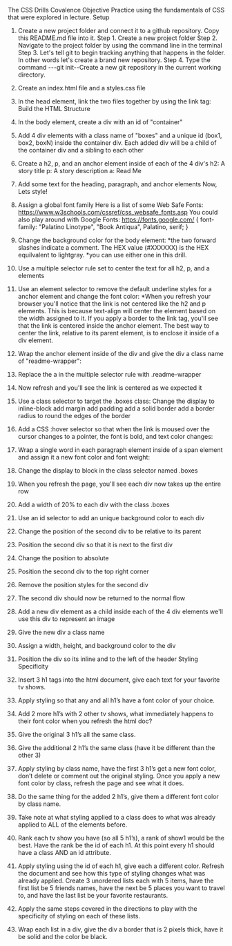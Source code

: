 The CSS Drills
Covalence
Objective
Practice using the fundamentals of CSS that were explored in lecture.
Setup
1. Create a new project folder and connect it to a github repository. Copy this README.md file into it.
    Step 1. Create a new project folder
    Step 2. Navigate to the project folder by using the command line in the terminal
    Step 3. Let's tell git to begin tracking anything that happens in the folder. In other words let's create a brand new repository.
    Step 4. Type the command ---git init--Create a new git repository in the current working directory.

2. Create an index.html file and a styles.css file
3. In the head element, link the two files together by using the link tag:
Build the HTML Structure
1. In the body element, create a div with an id of "container"
2. Add 4 div elements with a class name of "boxes" and a unique id (box1, box2, boxN) inside the container div. Each added div will be a child of the container div and a sibling to each other
3. Create a h2, p, and an anchor element inside of each of the 4 div's
h2: A story title
p: A story description
a: Read Me
4. Add some text for the heading, paragraph, and anchor elements
Now, Lets style!
1. Assign a global font family
Here is a list of some Web Safe Fonts: https://www.w3schools.com/cssref/css_websafe_fonts.asp
You could also play around with Google Fonts: https://fonts.google.com/
{ font-family: "Palatino Linotype", "Book Antiqua", Palatino, serif; }
2. Change the background color for the body element: *the two forward slashes indicate a comment. The HEX value (#XXXXXX) is the HEX equilvalent to lightgray. *you can use either one in this drill.
3. Use a multiple selector rule set to center the text for all h2, p, and a elements
4. Use an element selector to remove the default underline styles for a anchor element and change the font color:
*When you refresh your browser you'll notice that the link is not centered like the h2 and p elements. This is because text-align will center the element based on the width assigned to it. If you apply a border to the link tag, you'll see that the link is centered inside the anchor element. The best way to center the link, relative to its parent element, is to enclose it inside of a div element.
5. Wrap the anchor element inside of the div and give the div a class name of "readme-wrapper":
6. Replace the a in the multiple selector rule with .readme-wrapper
7. Now refresh and you'll see the link is centered as we expected it
8. Use a class selector to target the .boxes class:
Change the display to inline-block
add margin
add padding
add a solid border
add a border radius to round the edges of the border
9. Add a CSS :hover selector so that when the link is moused over the cursor changes to a pointer, the font is bold, and text color changes:
10. Wrap a single word in each paragraph element inside of a span element and assign it a new font color and font weight:
11. Change the display to block in the class selector named .boxes
12. When you refresh the page, you'll see each div now takes up the entire row
13. Add a width of 20% to each div with the class .boxes
14. Use an id selector to add an unique background color to each div
15. Change the position of the second div to be relative to its parent
16. Position the second div so that it is next to the first div
17. Change the position to absolute
18. Position the second div to the top right corner
19. Remove the position styles for the second div
20. The second div should now be returned to the normal flow
21. Add a new div element as a child inside each of the 4 div elements
we'll use this div to represent an image
22. Give the new div a class name
23. Assign a width, height, and background color to the div
24. Position the div so its inline and to the left of the header
Styling Specificity
1. Insert 3 h1 tags into the html document, give each text for your favorite tv shows.
2. Apply styling so that any and all h1’s have a font color of your choice.
3. Add 2 more h1’s with 2 other tv shows, what immediately happens to their font color when you refresh the html doc?
4. Give the original 3 h1’s all the same class.
5. Give the additional 2 h1’s the same class (have it be different than the other 3)
6. Apply styling by class name, have the first 3 h1’s get a new font color, don’t delete or comment out the original styling. Once you apply a new font color by class, refresh the page and see what it does.
7. Do the same thing for the added 2 h1’s, give them a different font color by class name.
8. Take note at what styling applied to a class does to what was already applied to ALL of the elements before.
9. Rank each tv show you have (so all 5 h1’s), a rank of show1 would be the best. Have the rank be the id of each h1. At this point every h1 should have a class AND an id attribute.
10. Apply styling using the id of each h1, give each a different color. Refresh the document and see how this type of styling changes what was already applied. Create 3 unordered lists each with 5 items, have the first list be 5 friends names, have the next be 5 places you want to travel to, and have the last list be your favorite restaurants.
11. Apply the same steps covered in the directions to play with the specificity of styling on each of these lists.
12. Wrap each list in a div, give the div a border that is 2 pixels thick, have it be solid and the color be black.